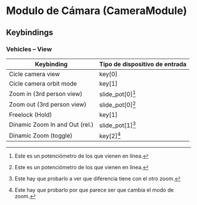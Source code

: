 # Modulo de Cámara (CameraModule)


## Keybindings


### Vehicles – View


| Keybinding                                                       | Tipo de dispositivo de entrada                    |
| ---------------------------------------------------------------- | ------------------------------------------------- |
| Cicle camera view                                                | key[0]  |
| Cicle camera orbit mode                                          | key[1]    |
| Zoom in (3rd person view)                                        | slide_pot[0][^1] |
| Zoom out (3rd person view)                                       | slide_pot[0][^1]  |
| Freelock (Hold)                                                  | key[1]   |
| Dinamic Zoom In and Out (rel.)                                   | slide_pot[1][^2] |
| Dinamic Zoom (toggle)                                            | key[2][^3] |

[^1]: Este es un potenciómetro de los que vienen en línea.
[^2]: Este hay que probarlo a ver que diferencia tiene con el otro zoom.
[^3]: Este hay que probarlo por que parece ser que cambia el modo de zoom.
